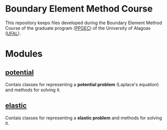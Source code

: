 # Boundary Element Method Course

This repository keeps files developed during the Boundary Element Method
Course of the graduate program ([PPGEC](http://www.ctec.ufal.br/posgraduacao/ppgec/)) of the University of Alagoas ([UFAL](https://ufal.br/)).

# Modules

## [potential](./potential/potential.py)

Contais classes for representing a **potential problem** (Laplace's equation) and methods for solving it.

## [elastic](./elastic/elastic.py)

Contais classes for representing a **elastic problem** and methods for solving it.
